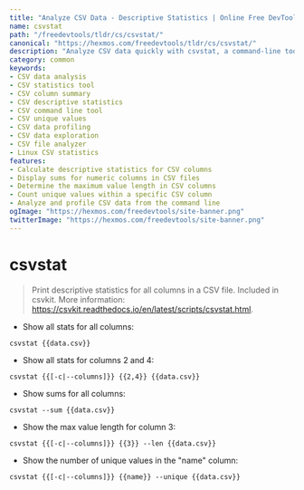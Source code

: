 ```yaml
---
title: "Analyze CSV Data - Descriptive Statistics | Online Free DevTools by Hexmos"
name: csvstat
path: "/freedevtools/tldr/cs/csvstat/"
canonical: "https://hexmos.com/freedevtools/tldr/cs/csvstat/"
description: "Analyze CSV data quickly with csvstat, a command-line tool for generating descriptive statistics. Get insights into your data structure and values effortlessly. Free online tool, no registration required."
category: common
keywords:
- CSV data analysis
- CSV statistics tool
- CSV column summary
- CSV descriptive statistics
- CSV command line tool
- CSV unique values
- CSV data profiling
- CSV data exploration
- CSV file analyzer
- Linux CSV statistics
features:
- Calculate descriptive statistics for CSV columns
- Display sums for numeric columns in CSV files
- Determine the maximum value length in CSV columns
- Count unique values within a specific CSV column
- Analyze and profile CSV data from the command line
ogImage: "https://hexmos.com/freedevtools/site-banner.png"
twitterImage: "https://hexmos.com/freedevtools/site-banner.png"
---
```


# csvstat

> Print descriptive statistics for all columns in a CSV file.
> Included in csvkit.
> More information: <https://csvkit.readthedocs.io/en/latest/scripts/csvstat.html>.

- Show all stats for all columns:

`csvstat {{data.csv}}`

- Show all stats for columns 2 and 4:

`csvstat {{[-c|--columns]}} {{2,4}} {{data.csv}}`

- Show sums for all columns:

`csvstat --sum {{data.csv}}`

- Show the max value length for column 3:

`csvstat {{[-c|--columns]}} {{3}} --len {{data.csv}}`

- Show the number of unique values in the "name" column:

`csvstat {{[-c|--columns]}} {{name}} --unique {{data.csv}}`
